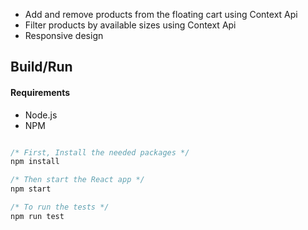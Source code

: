 - Add and remove products from the floating cart using Context Api
- Filter products by available sizes using Context Api
- Responsive design

## Build/Run

#### Requirements

- Node.js
- NPM

```javascript

/* First, Install the needed packages */
npm install

/* Then start the React app */
npm start

/* To run the tests */
npm run test

```
